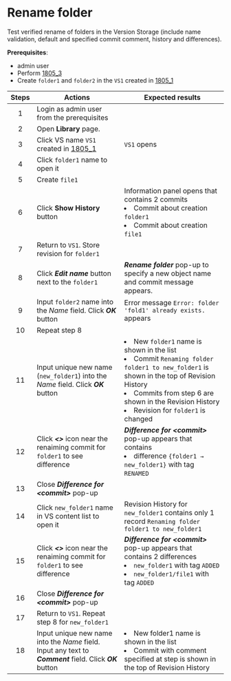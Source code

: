 # Rename folder

Test verified rename of folders in the Version Storage (include name validation, default and specified commit comment, history and differences).

**Prerequisites**:
- admin user
- Perform [1805_3](1805_3.md)
- Create `folder1` and `folder2` in the `VS1` created in [1805_1](1805_1.md)

| Steps | Actions | Expected results |
| :---: | --- | --- |
| 1 | Login as admin user from the prerequisites | |
| 2 | Open **Library** page. | |
| 3 | Click VS name `VS1` created in [1805_1](1805_1.md) | `VS1` opens |
| 4 | Click `folder1` name to open it | |
| 5 | Create `file1` | |
| 6 | Click **Show History** button | Information panel opens that contains 2 commits<li> Commit about creation `folder1` </li><li> Commit about creation `file1` |
| 7 | Return to `VS1`. Store revision for `folder1` | |
| 8 | Click ***Edit name*** button next to the `folder1` | ***Rename folder*** pop-up to specify a new object name and commit message appears. |
| 9 | Input `folder2` name into the *Name* field. Click ***OK*** button | Error message `Error: folder 'fold1' already exists.` appears |
| 10 | Repeat step 8 | |
| 11 | Input unique new name (`new_folder1`) into the *Name* field. Click ***OK*** button | <li> New `folder1` name is shown in the list </li><li> Commit `Renaming folder folder1 to new_folder1` is shown in the top of Revision History </li><li>Commits from step 6 are shown in the Revision History </li><li> Revision for `folder1` is changed |
| 12 | Click ***<>*** icon near the renaiming commit for `folder1` to see difference | ***Difference for \<commit\>*** pop-up appears that contains <li>difference `{folder1 → new_folder1}` with tag `RENAMED`|
| 13 | Close ***Difference for \<commit\>*** pop-up | |
| 14 | Click `new_folder1` name in VS content list to open it | Revision History for `new_folder1` contains only 1 record `Renaming folder folder1 to new_folder1` |
| 15 | Click ***<>*** icon near the renaiming commit for `folder1` to see difference | ***Difference for \<commit\>*** pop-up appears that contains 2 differences <li> `new_folder1` with tag `ADDED`</li><li>`new_folder1/file1` with tag `ADDED`|
| 16 | Close ***Difference for \<commit\>*** pop-up | |
| 17 | Return to `VS1`. Repeat step 8 for `new_folder1` | |
| 18 | Input unique new name into the *Name* field. Input any text to ***Comment*** field. Click ***OK*** button | <li> New folder1 name is shown in the list </li><li> Commit with comment specified at step is shown in the top of Revision History |